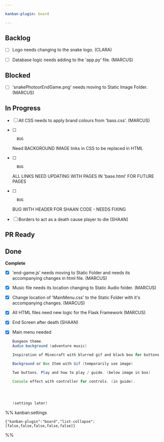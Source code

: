 ```yaml
---

kanban-plugin: board

---
```


## Backlog

- [ ] Logo needs changing to the snake logo. (CLARA)
- [ ] Database logic needs adding to the 'app.py' file. (MARCUS)


## Blocked

- [ ] 'snakePhotoorEndGame.png' needs moving to Static Image Folder. (MARCUS)


## In Progress

- [ ] All CSS needs to apply brand colours from 'bass.css'. (MARCUS)
- [ ] ```java
	BUG
	```
	
	Need BACKGROUND IMAGE links in CSS to be replaced in HTML
- [ ] ```java
	BUG
	```
	
	ALL LINKS NEED UPDATING WITH PAGES IN 'base.html' FOR FUTURE PAGES
- [ ] ```java
	BUG
	```
	
	BUG WITH HEADER FOR SHAAN CODE - NEEDS FIXING
- [ ] Borders to act as a death cause player to die (SHAAN)


## PR Ready



## Done

**Complete**
- [x] 'end-game.js' needs moving to Static Folder and needs its accompanying changes in html file. (MARCUS)
- [x] Music file needs its location changing to Static Audio folder. (MARCUS)
- [x] Change location of 'MainMenu.css' to the Static Folder with it's accompanying changes. (MARCUS)
- [x] All HTML files need new logic for the Flask Framework (MARCUS)
- [x] End Screen after death (SHAAN)
- [x] Main menu needed 
	
	```java
	Dungeon theme.
	Audio background (adventure music)
	
	Inspiration of Minecraft with blurred gif and black box for buttons.
	
	Background or Box Item with Gif (temporarily use image)
	
	Two buttons. Play and how to play / guide. (below image in box)
	
	Console effect with controller for controls. (in guide).
	
	
	
	
	(settings later)
	```




%% kanban:settings
```
{"kanban-plugin":"board","list-collapse":[false,false,false,false,false]}
```
%%